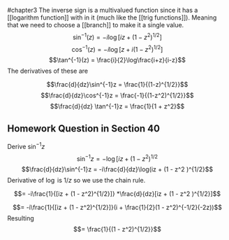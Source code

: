 #chapter3 
The inverse sign is a multivalued function since it has a [[logarithm function]] with in it (much like the [[trig functions]]). Meaning that we need to choose a [[branch]] to make it a single value.
$$\sin^{-1} (z) = -i\log [iz + (1 - z^2 )^{1/2}]$$ $$\cos^{-1}(z) = -i\log[z + i(1-z^2)^{1/2}]$$
$$\tan^{-1}(z) = \frac{i}{2}\log\frac{i+z}{i-z}$$
The derivatives of these are 

$$\frac{d}{dz}\sin^{-1}z = \frac{1}{(1-z)^{1/2}}$$
$$\frac{d}{dz}\cos^{-1}z = \frac{-1}{(1-z^2)^{1/2}}$$
$$\frac{d}{dz} \tan^{-1}z = \frac{1}{1 + z^2}$$


## Homework Question in Section 40
Derive $\sin^{-1}z$
$$\sin^{-1}z = -\log[iz + (1 - z^2 )^{1/2}$$
$$\frac{d}{dz}\sin^{-1}z = -i\frac{d}{dz}\log(iz + (1 - z^2 )^{1/2}$$
Derivative of $\log$ is $1/z$ so we use the chain rule.

$$= -i\frac{1}{[iz + (1 - z^2)^{1/2}]} *\frac{d}{dz}[iz + (1 - z^2 )^{1/2}]$$

$$= -i\frac{1}{[iz + (1 - z^2)^{1/2}]}(i + \frac{1}{2}(1 - z^2)^{-1/2}(-2z))$$
Resulting
$$= \frac{1}{(1 - z^2)^{1/2}}$$